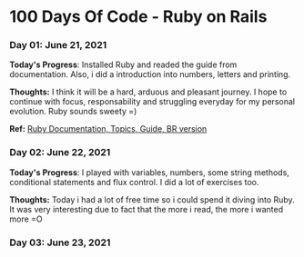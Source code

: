 # 100 Days Of Code - Ruby on Rails

### Day 01: June 21, 2021

**Today's Progress**: Installed Ruby and readed the guide from documentation. Also, i did a introduction into numbers, letters and printing.

**Thoughts:** I think it will be a hard, arduous and pleasant journey. I hope to continue with focus, responsability and struggling everyday for my personal evolution. Ruby sounds sweety =)

**Ref:**    [Ruby Documentation, ](https://www.ruby-lang.org/en/documentation/)
            [Topics, ](http://rubylearning.com/satishtalim/tutorial.html)
            [Guide, ](https://pine.fm/LearnToProgram/chap_00.html)
            [BR version](http://www.jmonteiro.com/aprendaaprogramar/chapter00.html)

### Day 02: June 22, 2021

**Today's Progress**: I played with variables, numbers, some string methods, conditional statements and flux control. I did a lot of exercises too.

**Thoughts:** Today i had a lot of free time so i could spend it diving into Ruby. It was very interesting due to fact that the more i read, the more i wanted more =O

### Day 03: June 23, 2021